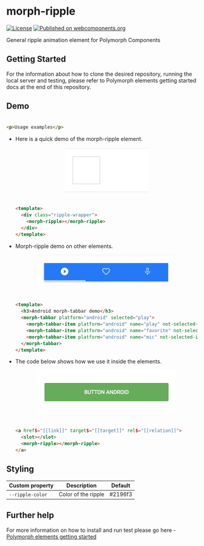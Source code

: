 # morph-ripple

[![License](https://img.shields.io/badge/License-Apache%202.0-blue.svg)](https://opensource.org/licenses/Apache-2.0) [![Published on webcomponents.org](https://img.shields.io/badge/webcomponents.org-published-blue.svg)](https://www.webcomponents.org/element/PolymerElements/paper-progress)

General ripple animation element for Polymorph Components

## Getting Started

For the information about how to clone the desired repository, running the local server and testing, please refer to Polymorph elements getting started docs at the end of this repository.

## Demo

<!---

```

<custom-element-demo>
  <template>
    <script src="../webcomponentsjs/webcomponents-lite.js"></script>
    <next-code-block></next-code-block>
  </template>
</custom-element-demo>
```

-->

```html

<p>Usage examples</p>

```

- Here is a quick demo of the morph-ripple element.

  <p align="center" >
    <img src="./demo-images/basic-demo.gif" alt="morph ripple demo image" />
  </p>

  ```html

  <template>
    <div class="ripple-wrapper">
      <morph-ripple></morph-ripple>
    </div>
  </template>

  ```

- Morph-ripple demo on other elements.

  <p align="center" >
    <img src="./demo-images/tabbar-demo.gif" alt="morph ripple demo image" />
  </p>

  ```html

  <template>
    <h3>Android morph-tabbar demo</h3>
    <morph-tabbar platform="android" selected="play">
      <morph-tabbar-item platform="android" name="play" not-selected-image="../img/play_android.svg" selected-image="../img/play_android_selected.svg"></morph-tabbar-item>
      <morph-tabbar-item platform="android" name="favorite" not-selected-image="../img/favorite_android.svg" selected-image="../img/favorite_android_selected.svg"></morph-tabbar-item>
      <morph-tabbar-item platform="android" name="mic" not-selected-image="../img/mic_android.svg" selected-image="../img/mic_android_selected.svg"></morph-tabbar-item>
    </morph-tabbar>
  </template>

  ```

- The code below shows how we use it inside the elements.


  <p align="center" >
    <img src="./demo-images/button-demo.gif" alt="morph ripple demo image" />
  </p>

  ```html

  <a href$="[[link]]" target$="[[target]]" rel$="[[relation]]">
    <slot></slot>
    <morph-ripple></morph-ripple>
  </a>

  ```

## Styling

Custom property                  | Description                            | Default
---------------------------------|----------------------------------------|--------------------
`--ripple-color`                 | Color of the ripple                    | #2196f3

## Further help

For more information on how to install and run test please go here - [Polymorph elements getting started]

[Polymorph elements getting started]: https://github.com/moduware/polymorph-components/blob/master/INFO.md
